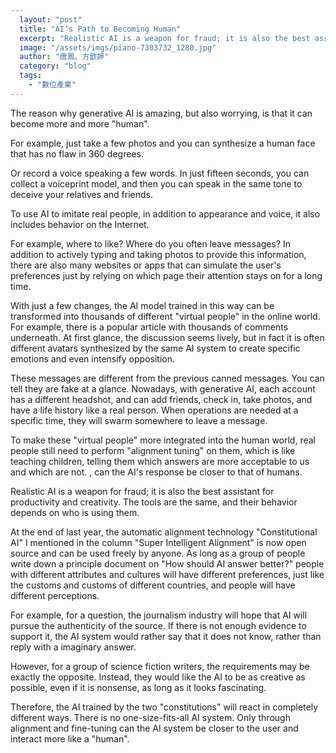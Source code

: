 ```yaml
---
  layout: "post"
  title: "AI’s Path to Becoming Human"
  excerpt: "Realistic AI is a weapon for fraud; it is also the best assistant for productivity and creativity."
  image: "/assets/imgs/piano-7303732_1280.jpg"
  author: "唐鳳、方歆婷"
  category: "blog"
  tags: 
    - "數位產業"
---
```



The reason why generative AI is amazing, but also worrying, is that it can become more and more "human". 

For example, just take a few photos and you can synthesize a human face that has no flaw in 360 degrees. 

 Or record a voice speaking a few words. In just fifteen seconds, you can collect a voiceprint model, and then you can speak in the same tone to deceive your relatives and friends. 

To use AI to imitate real people, in addition to appearance and voice, it also includes behavior on the Internet. 

For example, where to like? Where do you often leave messages? In addition to actively typing and taking photos to provide this information, there are also many websites or apps that can simulate the user's preferences just by relying on which page their attention stays on for a long time. 

With just a few changes, the AI model trained in this way can be transformed into thousands of different "virtual people" in the online world. For example, there is a popular article with thousands of comments underneath. At first glance, the discussion seems lively, but in fact it is often different avatars synthesized by the same AI system to create specific emotions and even intensify opposition. 

These messages are different from the previous canned messages. You can tell they are fake at a glance. Nowadays, with generative AI, each account has a different headshot, and can add friends, check in, take photos, and have a life history like a real person. When operations are needed at a specific time, they will swarm somewhere to leave a message. 

To make these "virtual people" more integrated into the human world, real people still need to perform "alignment tuning" on them, which is like teaching children, telling them which answers are more acceptable to us and which are not. , can the AI's response be closer to that of humans. 

Realistic AI is a weapon for fraud; it is also the best assistant for productivity and creativity. The tools are the same, and their behavior depends on who is using them. 

At the end of last year, the automatic alignment technology "Constitutional AI" I mentioned in the column "Super Intelligent Alignment" is now open source and can be used freely by anyone. As long as a group of people write down a principle document on "How should AI answer better?" people with different attributes and cultures will have different preferences, just like the customs and customs of different countries, and people will have different perceptions. 

For example, for a question, the journalism industry will hope that AI will pursue the authenticity of the source. If there is not enough evidence to support it, the AI system would rather say that it does not know, rather than reply with a imaginary answer. 

However, for a group of science fiction writers, the requirements may be exactly the opposite. Instead, they would like the AI to be as creative as possible, even if it is nonsense, as long as it looks fascinating. 

Therefore, the AI trained by the two "constitutions" will react in completely different ways. There is no one-size-fits-all AI system. Only through alignment and fine-tuning can the AI system be closer to the user and interact more like a "human". 
